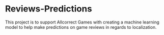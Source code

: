 # Reviews-Predictions
This project is to support Allcorrect Games with creating a machine learning model to help make predictions on game reviews in regards to localization.
